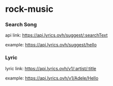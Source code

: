 # rock-music
### Search Song
api link: https://api.lyrics.ovh/suggest/:searchText

example: https://api.lyrics.ovh/suggest/hello

### Lyric
lyric link: https://api.lyrics.ovh/v1/:artist/:title

example: https://api.lyrics.ovh/v1/Adele/Hello